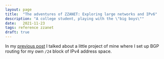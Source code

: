 ```yaml
---
layout: page
title:  "The adventures of ZZANET: Exploring large networks and IPv6"
description: "A college student, playing with the \"big boys\""
date:   2021-11-23
tags: reference zzanet
draft: true
---
```


In my [previous post](/blog/amprnet-bgp) I talked about a little project of mine where I set up BGP routing for my own `/24` block of IPv4 address space.